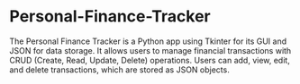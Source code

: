 # Personal-Finance-Tracker
The Personal Finance Tracker is a Python app using Tkinter for its GUI and JSON for data storage. It allows users to manage financial transactions with CRUD (Create, Read, Update, Delete) operations. Users can add, view, edit, and delete transactions, which are stored as JSON objects.

